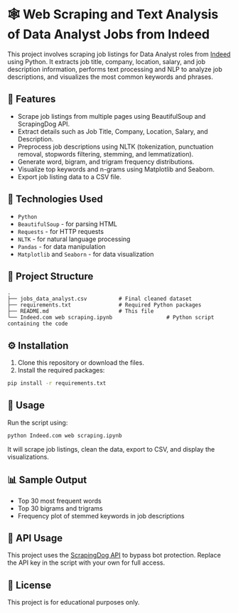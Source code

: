 
# 🕸️ Web Scraping and Text Analysis of Data Analyst Jobs from Indeed

This project involves scraping job listings for Data Analyst roles from [Indeed](https://au.indeed.com/) using Python. It extracts job title, company, location, salary, and job description information, performs text processing and NLP to analyze job descriptions, and visualizes the most common keywords and phrases.

## 📌 Features

- Scrape job listings from multiple pages using BeautifulSoup and ScrapingDog API.
- Extract details such as Job Title, Company, Location, Salary, and Description.
- Preprocess job descriptions using NLTK (tokenization, punctuation removal, stopwords filtering, stemming, and lemmatization).
- Generate word, bigram, and trigram frequency distributions.
- Visualize top keywords and n-grams using Matplotlib and Seaborn.
- Export job listing data to a CSV file.

## 🧰 Technologies Used

- `Python`
- `BeautifulSoup` - for parsing HTML
- `Requests` - for HTTP requests
- `NLTK` - for natural language processing
- `Pandas` - for data manipulation
- `Matplotlib` and `Seaborn` - for data visualization

## 📂 Project Structure

```
.
├── jobs_data_analyst.csv          # Final cleaned dataset
├── requirements.txt               # Required Python packages
├── README.md                      # This file
└── Indeed.com web scraping.ipynb                 # Python script containing the code
```

## ⚙️ Installation

1. Clone this repository or download the files.
2. Install the required packages:

```bash
pip install -r requirements.txt
```

## 🚀 Usage

Run the script using:

```bash
python Indeed.com web scraping.ipynb
```

It will scrape job listings, clean the data, export to CSV, and display the visualizations.

## 📊 Sample Output

- Top 30 most frequent words
- Top 30 bigrams and trigrams
- Frequency plot of stemmed keywords in job descriptions

## 🔑 API Usage

This project uses the [ScrapingDog API](https://www.scrapingdog.com/) to bypass bot protection. Replace the API key in the script with your own for full access.

## 📝 License

This project is for educational purposes only.
